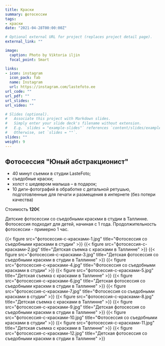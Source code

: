 ```yaml
---
title: Краски
summary: фотосессии
tags:
- краски
date: "2021-04-28T00:00:00Z"

# Optional external URL for project (replaces project detail page).
external_link: ""

image:
  caption: Photo by Viktoria iljin
  focal_point: Smart

links:
- icon: instagram
  icon_pack: fab
  name: Instagram 
  url: https://instagram.com/lastefoto.ee
url_code: ""
url_pdf: ""
url_slides: ""
url_video: ""

# Slides (optional).
#   Associate this project with Markdown slides.
#   Simply enter your slide deck's filename without extension.
#   E.g. `slides = "example-slides"` references `content/slides/example-slides.md`.
#   Otherwise, set `slides = ""`.
slides: ""
weight: 9
---
```


## Фотосессия "Юный абстракционист"

* 40 минут съемки в студии LasteFoto;
* съедобные краски;
* холст с шедевром малыша – в подарок;
* 10 диги-фотографий в обработке с детальной ретушью, подготовленные для печати и размещения в интернете (без потери качества)

Стоимость **120**€

Детские фотосессии со съедобными краскми в студии в Таллинне. Фотосессия подходит для детей, начиная с 1 года. Продолжительность фотосессии - примерно 1 час.  

{{< figure src="фотосессия-с-красками-1.jpg" title="Фотосессия со съедобными красками в студии" >}}
{{< figure src="фотосессия-с-красками-2.jpg" title="Детская съемка с красками в Таллинне" >}}
{{< figure src="фотосессия-с-красками-3.jpg" title="Детская фотосессия со съедобными краскми в студии в Таллинне" >}}
{{< figure src="фотосессия-с-красками-4.jpg" title="Фотосессия со съедобными красками в студии" >}}
{{< figure src="фотосессия-с-красками-5.jpg" title="Детская съемка с красками в Таллинне" >}}
{{< figure src="фотосессия-с-красками-6.jpg" title="Детская фотосессия со съедобными краскми в студии в Таллинне" >}}
{{< figure src="фотосессия-с-красками-7.jpg" title="Фотосессия со съедобными красками в студии" >}}
{{< figure src="фотосессия-с-красками-8.jpg" title="Детская съемка с красками в Таллинне" >}}
{{< figure src="фотосессия-с-красками-9.jpg" title="Детская фотосессия со съедобными краскми в студии в Таллинне" >}}
{{< figure src="фотосессия-с-красками-10.jpg" title="Фотосессия со съедобными красками в студии" >}}
{{< figure src="фотосессия-с-красками-11.jpg" title="Детская съемка с красками в Таллинне" >}}
{{< figure src="фотосессия-с-красками-12.jpg" title="Детская фотосессия со съедобными краскми в студии в Таллинне" >}}